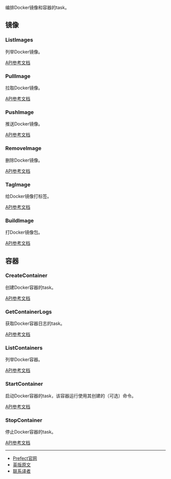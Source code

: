 编排Docker镜像和容器的task。

## 镜像

### ListImages

列举Docker镜像。

[API参考文档](https://docs.prefect.io/api/latest/tasks/docker.html#prefect-tasks-docker-listimages)

### PullImage

拉取Docker镜像。

[API参考文档](https://docs.prefect.io/api/latest/tasks/docker.html#prefect-tasks-docker-pullimage)

### PushImage

推送Docker镜像。

[API参考文档](https://docs.prefect.io/api/latest/tasks/docker.html#prefect-tasks-docker-pushimage)

### RemoveImage

删除Docker镜像。

[API参考文档](https://docs.prefect.io/api/latest/tasks/docker.html#prefect-tasks-docker-removeimage)

### TagImage

给Docker镜像打标签。

[API参考文档](https://docs.prefect.io/api/latest/tasks/docker.html#prefect-tasks-docker-tagimage)

### BuildImage

打Docker镜像包。

[API参考文档](https://docs.prefect.io/api/latest/tasks/docker.html#prefect-tasks-docker-buildimage)

## 容器

### CreateContainer

创建Docker容器的task。

[API参考文档](https://docs.prefect.io/api/latest/tasks/docker.html#prefect-tasks-docker-createcontainer)

### GetContainerLogs

获取Docker容器日志的task。

[API参考文档](https://docs.prefect.io/api/latest/tasks/docker.html#prefect-tasks-docker-getcontainerlogs)

### ListContainers

列举Docker容器。

[API参考文档](https://docs.prefect.io/api/latest/tasks/docker.html#prefect-tasks-docker-listcontainers)

### StartContainer

启动Docker容器的task，该容器运行使用其创建的（可选）命令。

[API参考文档](https://docs.prefect.io/api/latest/tasks/docker.html#prefect-tasks-docker-startcontainer)

### StopContainer

停止Docker容器的task。

[API参考文档](https://docs.prefect.io/api/latest/tasks/docker.html#prefect-tasks-docker-stopcontainer)

***

- [Prefect官网](https://www.prefect.io/)
- [英版原文](https://docs.prefect.io/core/task_library/docker.html)
- [联系译者](https://github.com/listen-lavender)

